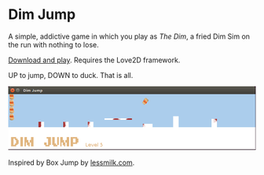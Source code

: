 # Dim Jump

A simple, addictive game in which you play as *The Dim*, a fried Dim Sim on the run with nothing to lose.

[Download and play](/dist/DimJump_0-1-2.love?raw=true). Requires the Love2D framework.

UP to jump, DOWN to duck. That is all.

![Dim Jump](/assets/screenshot.png?raw=true "Dim Jump")

Inspired by Box Jump by [lessmilk.com](http://lessmilk.com/).
